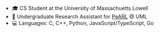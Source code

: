 - 🎓 CS Student at the University of Massachuetts Lowell
- 🦾 Undergraduate Research Assistant for [PeARL](https://www.pearl-robotics.com) @ UML
- 💻 Languages: C, C++, Python, JavaScript/TypeScript, Go

<!---
cjcocokrisp/cjcocokrisp is a ✨ special ✨ repository because its `README.md` (this file) appears on your GitHub profile.
You can click the Preview link to take a look at your changes.
--->
